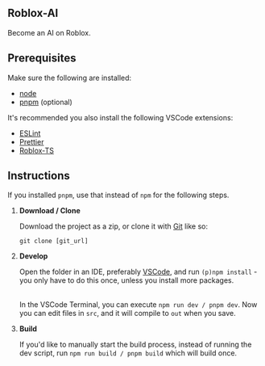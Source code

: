 ## Roblox-AI

Become an AI on Roblox.

## Prerequisites

Make sure the following are installed:

- [node](https://nodejs.org/en/download)
- [pnpm](https://pnpm.io/installation) (optional)

It's recommended you also install the following VSCode extensions:

- [ESLint](https://marketplace.visualstudio.com/items?itemName=dbaeumer.vscode-eslint)
- [Prettier](https://marketplace.visualstudio.com/items?itemName=esbenp.prettier-vscode)
- [Roblox-TS](https://marketplace.visualstudio.com/items?itemName=roblox-ts.vscode-roblox-ts)

## Instructions

If you installed `pnpm`, use that instead of `npm` for the following steps.

1. **Download / Clone**

   Download the project as a zip, or clone it with [Git](https://git-scm.com/downloads) like so:
   ```
   git clone [git_url]
   ```


2. **Develop**

   Open the folder in an IDE, preferably [VSCode](https://code.visualstudio.com), and run ``(p)npm install`` - you only have to do this once, unless you install more packages.<br/><br/>

   In the VSCode Terminal, you can execute `npm run dev / pnpm dev`. Now you can edit files in `src`, and it will compile to `out` when you save.

3. **Build**

   If you'd like to manually start the build process, instead of running the dev script, run `npm run build / pnpm build` which will build once.